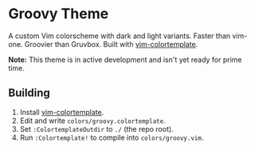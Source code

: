 # Groovy Theme

A custom Vim colorscheme with dark and light variants. Faster than vim-one.
Groovier than Gruvbox. Built with [vim-colortemplate](https://github.com/lifepillar/vim-colortemplate).

**Note:** This theme is in active development and isn't yet ready for prime time.

## Building

1. Install [vim-colortemplate](https://github.com/lifepillar/vim-colortemplate).
2. Edit and write `colors/groovy.colortemplate`.
3. Set `:ColortemplateOutdir` to `./` (the repo root).
4. Run `:Colortemplate!` to compile into `colors/groovy.vim`.
